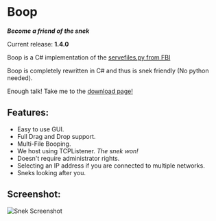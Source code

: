 # Boop
***Become a friend of the snek***

Current release: **1.4.0**

Boop is a C# implementation of the [servefiles.py from FBI](https://github.com/Steveice10/FBI/tree/2.4.5/servefiles)

Boop is completely rewritten in C# and thus is snek friendly (No python needed).

Enough talk! Take me to the [download page!](https://github.com/miltoncandelero/Boop/releases/latest)

## Features:

* Easy to use GUI.
* Full Drag and Drop support.
* Multi-File Booping.
* We host using TCPListener. *The snek won!* 
* Doesn't require administrator rights.
* Selecting an IP address if you are connected to multiple networks.
* Sneks looking after you.

## Screenshot:

![Snek Screenshot](/Screenshot1.2.PNG?raw=true "Boop v1.4.0")
